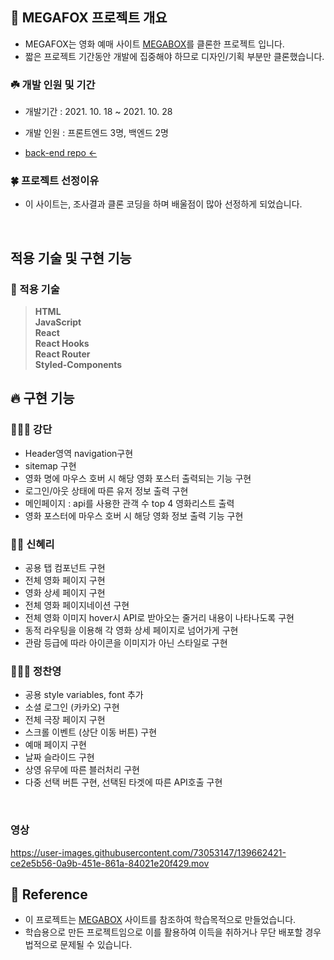 ## 🌱 MEGAFOX 프로젝트 개요

- MEGAFOX는 영화 예매 사이트 [MEGABOX](https://www.megabox.co.kr/)를 클론한 프로젝트 입니다.
- 짧은 프로젝트 기간동안 개발에 집중해야 하므로 디자인/기획 부분만 클론했습니다.

### ☘️ 개발 인원 및 기간

- 개발기간 : 2021. 10. 18 ~ 2021. 10. 28
- 개발 인원 : 프론트엔드 3명, 백엔드 2명

- [back-end repo ←](https://github.com/wecode-bootcamp-korea/25-2nd-MEGAFOX-backend)

### 🍀 프로젝트 선정이유

- 이 사이트는, 조사결과 클론 코딩을 하며 배울점이 많아 선정하게 되었습니다.

<br>

## 적용 기술 및 구현 기능

### 🚀 적용 기술
> **HTML**
> <br>
> **JavaScript**
> <br>
> **React**
> <br>
> **React Hooks**
> <br>
> **React Router**
> <br>
> **Styled-Components**

## 🔥 구현 기능 

### 👩🏼‍💻 강단
- Header영역 navigation구현
- sitemap 구현
- 영화 명에 마우스 호버 시 해당 영화 포스터 출력되는 기능 구현
- 로그인/아웃 상태에 따른 유저 정보 출력 구현
- 메인페이지 : api를 사용한 관객 수 top 4 영화리스트 출력
- 영화 포스터에 마우스 호버 시 해당 영화 정보 출력 기능 구현

### 👩‍💻 신혜리
- 공용 탭 컴포넌트 구현
- 전체 영화 페이지 구현
- 영화 상세 페이지 구현
- 전체 영화 페이지네이션 구현
- 전체 영화 이미지 hover시 API로 받아오는 줄거리 내용이 나타나도록 구현
- 동적 라우팅을 이용해 각 영화 상세 페이지로 넘어가게 구현
- 관람 등급에 따라 아이콘을 이미지가 아닌 스타일로 구현

### 🧑🏻‍💻 정찬영
- 공용 style variables, font 추가
- 소셜 로그인 (카카오) 구현
- 전체 극장 페이지 구현
- 스크롤 이벤트 (상단 이동 버튼) 구현
- 예매 페이지 구현
- 날짜 슬라이드 구현
- 상영 유무에 따른 블러처리 구현
- 다중 선택 버튼 구현, 선택된 타겟에 따른 API호출 구현

<br>

### 영상


https://user-images.githubusercontent.com/73053147/139662421-ce2e5b56-0a9b-451e-861a-84021e20f429.mov


## 🔴 Reference

- 이 프로젝트는 [MEGABOX](https://www.megabox.co.kr/) 사이트를 참조하여 학습목적으로 만들었습니다.
- 학습용으로 만든 프로젝트임으로 이를 활용하여 이득을 취하거나 무단 배포할 경우 법적으로 문제될 수 있습니다.
